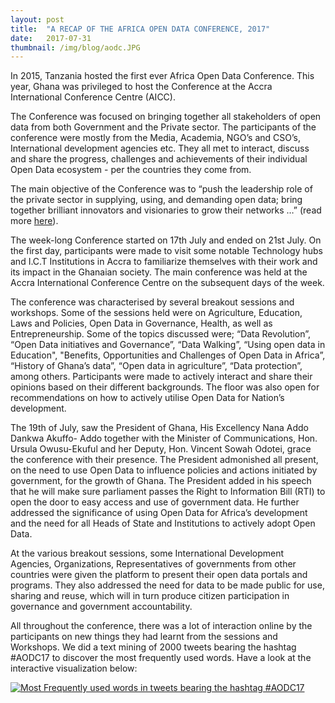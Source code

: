 ```yaml
---
layout: post 
title:  "A RECAP OF THE AFRICA OPEN DATA CONFERENCE, 2017"
date:   2017-07-31 
thumbnail: /img/blog/aodc.JPG
---
```

In 2015, Tanzania hosted the first ever Africa Open Data Conference. This year, Ghana was privileged to host the Conference at the Accra International Conference Centre (AICC).
 
The Conference was focused on bringing together all stakeholders of open data from both Government and the Private sector. The participants of the conference were mostly from the Media, Academia, NGO’s and CSO’s, International development agencies etc. They all met to interact, discuss and share the progress, challenges and achievements of their individual Open Data ecosystem - per the countries they come from.
 
The main objective of the Conference was to “push the leadership role of the private sector in supplying, using, and demanding open data; bring together brilliant innovators and visionaries to grow their networks …” (read more [here](http://africaopendata.net/)).
 
The week-long Conference started on 17th July and ended on 21st July. On the first day, participants were made to visit some notable Technology hubs and I.C.T Institutions in Accra to familiarize themselves with their work and its impact in the Ghanaian society. The main conference was held at the Accra International Conference Centre on the subsequent days of the week.
 
The conference was characterised by several breakout sessions and workshops.  Some of the sessions held were on Agriculture, Education, Laws and Policies, Open Data in Governance, Health, as well as Entrepreneurship. Some of the topics discussed  were; “Data Revolution”, “Open Data initiatives and Governance”, “Data Walking”, “Using open data in Education", "Benefits, Opportunities and Challenges of Open Data in Africa”, “History of Ghana’s data”, “Open data in agriculture”,  “Data protection”, among others.
Participants were made to actively interact and share their opinions based on their different backgrounds. The floor was also open for recommendations on how to actively utilise Open Data for Nation’s development.
 
The 19th of July, saw the President of Ghana, His Excellency Nana Addo  Dankwa Akuffo- Addo together with the Minister of Communications, Hon. Ursula Owusu-Ekuful and her Deputy, Hon. Vincent Sowah Odotei, grace the conference with their presence. The President admonished all present, on the need to use Open Data to influence policies and actions initiated by government, for the growth of Ghana. The President added in his speech that he will make sure parliament passes the Right to Information Bill (RTI) to open the door to easy access and use of government data. He further addressed the significance of using Open Data for Africa’s development and the need for all Heads of State and Institutions to actively adopt Open Data.
 
At the various breakout sessions, some International Development Agencies, Organizations, Representatives of governments from other countries were given the platform to present their open data portals and programs. They also addressed the need for data to be made public for use, sharing and reuse, which will in turn produce citizen participation in governance and government accountability.
 
All throughout the conference, there was a lot of interaction online by the participants on new things they had learnt from the sessions and Workshops. We did a text mining of 2000 tweets bearing the hashtag #AODC17 to discover the most frequently used words. Have a look at the interactive visualization below:

<div class="center">
<div class='tableauPlaceholder' id='viz1501508126562' style='position: relative'><noscript><a href='#'><img alt='Most Frequently used words in tweets bearing the hashtag #AODC17 ' src='https:&#47;&#47;public.tableau.com&#47;static&#47;images&#47;FQ&#47;FQDBXRJ63&#47;1_rss.png' style='border: none' /></a></noscript><object class='tableauViz'  style='display:none;'><param name='host_url' value='https%3A%2F%2Fpublic.tableau.com%2F' /> <param name='path' value='shared&#47;FQDBXRJ63' /> <param name='toolbar' value='yes' /><param name='static_image' value='https:&#47;&#47;public.tableau.com&#47;static&#47;images&#47;FQ&#47;FQDBXRJ63&#47;1.png' /> <param name='animate_transition' value='yes' /><param name='display_static_image' value='yes' /><param name='display_spinner' value='yes' /><param name='display_overlay' value='yes' /><param name='display_count' value='yes' /><param name='filter' value='publish=yes' /></object></div>                <script type='text/javascript'>                    var divElement = document.getElementById('viz1501508126562');                    var vizElement = divElement.getElementsByTagName('object')[0];                    vizElement.style.width='100%';vizElement.style.height=(divElement.offsetWidth*0.75)+'px';                    var scriptElement = document.createElement('script');                    scriptElement.src = 'https://public.tableau.com/javascripts/api/viz_v1.js';                    vizElement.parentNode.insertBefore(scriptElement, vizElement);                </script>
</div>
